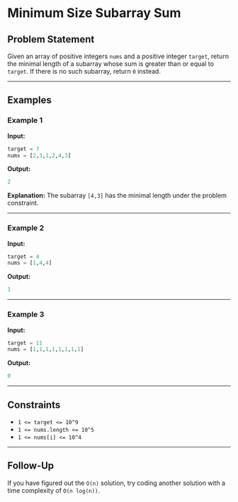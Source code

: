 # Minimum Size Subarray Sum

## Problem Statement

Given an array of positive integers `nums` and a positive integer `target`, return the minimal length of a subarray whose sum is greater than or equal to `target`. If there is no such subarray, return `0` instead.

---

## Examples

### Example 1

**Input:**
```python
target = 7
nums = [2,3,1,2,4,3]
```

**Output:**
```python
2
```

**Explanation:**
The subarray `[4,3]` has the minimal length under the problem constraint.

---

### Example 2

**Input:**
```python
target = 4
nums = [1,4,4]
```

**Output:**
```python
1
```

---

### Example 3

**Input:**
```python
target = 11
nums = [1,1,1,1,1,1,1,1]
```

**Output:**
```python
0
```

---

## Constraints

- `1 <= target <= 10^9`
- `1 <= nums.length <= 10^5`
- `1 <= nums[i] <= 10^4`

---

## Follow-Up

If you have figured out the `O(n)` solution, try coding another solution with a time complexity of `O(n log(n))`.
